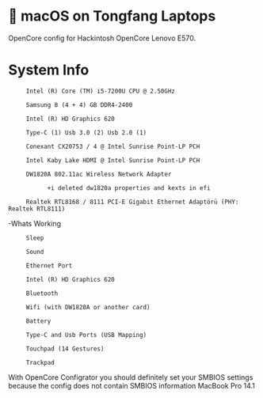 <!-- omit in toc -->
#  macOS on Tongfang Laptops

OpenCore config for Hackintosh OpenCore Lenovo E570.

# System Info

         Intel (R) Core (TM) i5-7200U CPU @ 2.50GHz

         Samsung 8 (4 + 4) GB DDR4-2400

         Intel (R) HD Graphics 620

         Type-C (1) Usb 3.0 (2) Usb 2.0 (1)

         Conexant CX20753 / 4 @ Intel Sunrise Point-LP PCH

         Intel Kaby Lake HDMI @ Intel Sunrise Point-LP PCH

         DW1820A 802.11ac Wireless Network Adapter

               +i deleted dw1820a properties and kexts in efi

         Realtek RTL8168 / 8111 PCI-E Gigabit Ethernet Adaptörü (PHY: Realtek RTL8111)


-Whats Working

         Sleep
         
         Sound
         
         Ethernet Port
         
         Intel (R) HD Graphics 620
         
         Bluetooth
         
         Wifi (with DW1820A or another card)
         
         Battery
         
         Type-C and Usb Ports (USB Mapping)
         
         Touchpad (14 Gestures)
         
         Trackpad
    
    
With OpenCore Configrator you should definitely set your SMBIOS settings because the config does not contain SMBIOS information MacBook Pro 14.1
